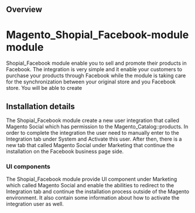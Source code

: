 ## Overview

# Magento_Shopial_Facebook-module module

Shopial_Facebook module enable you to sell and promote their products in Facebook. 
The integration is very simple and it enable your customers to purchase your products through Facebook while the module is taking care for the synchronization between your original store and you Facebook store.
You will be able to create 



## Installation details

The Shopial_Facebook module create a new user integration that called Magento Social which has permission to the Magento_Catalog::products. 
In order to complete the integration the user need to manually enter to the Integration tab under System and Activate this user. 
After then, there is a new tab that called Magento Social under Marketing that continue the installation on the Facebook business page side.



### UI components

The Shopial_Facebook module provide UI component under Marketing which called Magento Social and enable the abilities to redirect to the Integration tab and continue the installation process outside of the Magento environment. 
It also contain some information about how to activate the integration user as well.

